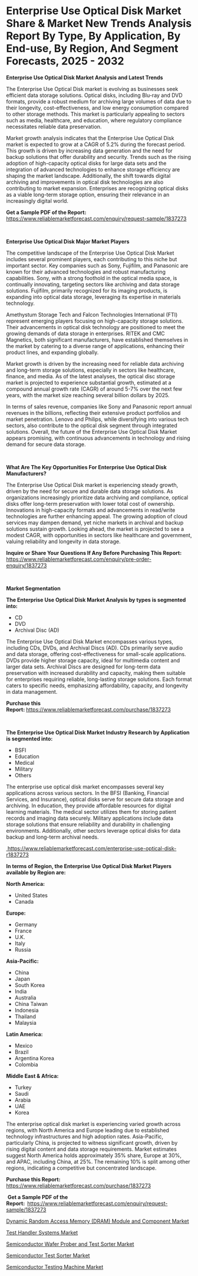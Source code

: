<p><h1>Enterprise Use Optical Disk Market Share & Market New Trends Analysis Report By Type, By Application, By End-use, By Region, And Segment Forecasts, 2025 - 2032</h1></p><p><strong>Enterprise Use Optical Disk Market Analysis and Latest Trends</strong></p>
<p><p>The Enterprise Use Optical Disk market is evolving as businesses seek efficient data storage solutions. Optical disks, including Blu-ray and DVD formats, provide a robust medium for archiving large volumes of data due to their longevity, cost-effectiveness, and low energy consumption compared to other storage methods. This market is particularly appealing to sectors such as media, healthcare, and education, where regulatory compliance necessitates reliable data preservation.</p><p>Market growth analysis indicates that the Enterprise Use Optical Disk market is expected to grow at a CAGR of 5.2% during the forecast period. This growth is driven by increasing data generation and the need for backup solutions that offer durability and security. Trends such as the rising adoption of high-capacity optical disks for large data sets and the integration of advanced technologies to enhance storage efficiency are shaping the market landscape. Additionally, the shift towards digital archiving and improvements in optical disk technologies are also contributing to market expansion. Enterprises are recognizing optical disks as a viable long-term storage option, ensuring their relevance in an increasingly digital world.</p></p>
<p><strong>Get a Sample PDF of the Report:&nbsp;</strong> <a href="https://www.reliablemarketforecast.com/enquiry/request-sample/1837273?utm_campaign=1885&utm_medium=2&utm_source=Github&utm_content=ia&utm_term=06042025&utm_id=enterprise-use-optical-disk">https://www.reliablemarketforecast.com/enquiry/request-sample/1837273</a></p>
<p>&nbsp;</p>
<p><strong>Enterprise Use Optical Disk Major Market Players</strong></p>
<p><p>The competitive landscape of the Enterprise Use Optical Disk Market includes several prominent players, each contributing to this niche but important sector. Key companies such as Sony, Fujifilm, and Panasonic are known for their advanced technologies and robust manufacturing capabilities. Sony, with a strong foothold in the optical media space, is continually innovating, targeting sectors like archiving and data storage solutions. Fujifilm, primarily recognized for its imaging products, is expanding into optical data storage, leveraging its expertise in materials technology.</p><p>Amethystum Storage Tech and Falcon Technologies International (FTI) represent emerging players focusing on high-capacity storage solutions. Their advancements in optical disk technology are positioned to meet the growing demands of data storage in enterprises. RITEK and CMC Magnetics, both significant manufacturers, have established themselves in the market by catering to a diverse range of applications, enhancing their product lines, and expanding globally.</p><p>Market growth is driven by the increasing need for reliable data archiving and long-term storage solutions, especially in sectors like healthcare, finance, and media. As of the latest analyses, the optical disc storage market is projected to experience substantial growth, estimated at a compound annual growth rate (CAGR) of around 5-7% over the next few years, with the market size reaching several billion dollars by 2025.</p><p>In terms of sales revenue, companies like Sony and Panasonic report annual revenues in the billions, reflecting their extensive product portfolios and market penetration. Lenovo and Philips, while diversifying into various tech sectors, also contribute to the optical disk segment through integrated solutions. Overall, the future of the Enterprise Use Optical Disk Market appears promising, with continuous advancements in technology and rising demand for secure data storage.</p></p>
<p>&nbsp;</p>
<p><strong>What Are The Key Opportunities For Enterprise Use Optical Disk Manufacturers?</strong></p>
<p><p>The Enterprise Use Optical Disk market is experiencing steady growth, driven by the need for secure and durable data storage solutions. As organizations increasingly prioritize data archiving and compliance, optical disks offer long-term preservation with lower total cost of ownership. Innovations in high-capacity formats and advancements in read/write technologies are further enhancing appeal. The growing adoption of cloud services may dampen demand, yet niche markets in archival and backup solutions sustain growth. Looking ahead, the market is projected to see a modest CAGR, with opportunities in sectors like healthcare and government, valuing reliability and longevity in data storage.</p></p>
<p><strong>Inquire or Share Your Questions If Any Before Purchasing This Report:</strong> <a href="https://www.reliablemarketforecast.com/enquiry/pre-order-enquiry/1837273?utm_campaign=1885&utm_medium=2&utm_source=Github&utm_content=ia&utm_term=06042025&utm_id=enterprise-use-optical-disk">https://www.reliablemarketforecast.com/enquiry/pre-order-enquiry/1837273</a></p>
<p>&nbsp;</p>
<p><strong>Market Segmentation</strong></p>
<p><strong>The Enterprise Use Optical Disk Market Analysis by types is segmented into:</strong></p>
<p><ul><li>CD</li><li>DVD</li><li>Archival Disc (AD)</li></ul></p>
<p><p>The Enterprise Use Optical Disk Market encompasses various types, including CDs, DVDs, and Archival Discs (AD). CDs primarily serve audio and data storage, offering cost-effectiveness for small-scale applications. DVDs provide higher storage capacity, ideal for multimedia content and larger data sets. Archival Discs are designed for long-term data preservation with increased durability and capacity, making them suitable for enterprises requiring reliable, long-lasting storage solutions. Each format caters to specific needs, emphasizing affordability, capacity, and longevity in data management.</p></p>
<p><strong>Purchase this Report:&nbsp;</strong><a href="https://www.reliablemarketforecast.com/purchase/1837273?utm_campaign=1885&utm_medium=2&utm_source=Github&utm_content=ia&utm_term=06042025&utm_id=enterprise-use-optical-disk">https://www.reliablemarketforecast.com/purchase/1837273</a></p>
<p>&nbsp;</p>
<p><strong>The Enterprise Use Optical Disk Market Industry Research by Application is segmented into:</strong></p>
<p><ul><li>BSFI</li><li>Education</li><li>Medical</li><li>Military</li><li>Others</li></ul></p>
<p><p>The enterprise use optical disk market encompasses several key applications across various sectors. In the BFSI (Banking, Financial Services, and Insurance), optical disks serve for secure data storage and archiving. In education, they provide affordable resources for digital learning materials. The medical sector utilizes them for storing patient records and imaging data securely. Military applications include data storage solutions that ensure reliability and durability in challenging environments. Additionally, other sectors leverage optical disks for data backup and long-term archival needs.</p></p>
<p><a href="https://www.reliablemarketforecast.com/enterprise-use-optical-disk-r1837273?utm_campaign=1885&utm_medium=2&utm_source=Github&utm_content=ia&utm_term=06042025&utm_id=enterprise-use-optical-disk">&nbsp;https://www.reliablemarketforecast.com/enterprise-use-optical-disk-r1837273</a></p>
<p><strong>In terms of Region, the Enterprise Use Optical Disk Market Players available by Region are:</strong></p>
<p>
    <p> <strong> North America: </strong>
        <ul>
            <li>United States</li>
            <li>Canada</li>
        </ul>
        </p> 
    <p> <strong> Europe: </strong>
        <ul>
            <li>Germany</li>
            <li>France</li>
            <li>U.K.</li>
            <li>Italy</li>
            <li>Russia</li>
        </ul>
        </p> 
    <p> <strong> Asia-Pacific: </strong>
        <ul>
            <li>China</li>
            <li>Japan</li>
            <li>South Korea</li>
            <li>India</li>
            <li>Australia</li>
            <li>China Taiwan</li>
            <li>Indonesia</li>
            <li>Thailand</li>
            <li>Malaysia</li>
        </ul>
        </p> 
    <p> <strong> Latin America: </strong>
        <ul>
            <li>Mexico</li>
            <li>Brazil</li>
            <li>Argentina Korea</li>
            <li>Colombia</li>
        </ul>
        </p> 
    <p> <strong> Middle East & Africa: </strong>
        <ul>
            <li>Turkey</li>
            <li>Saudi</li>
            <li>Arabia</li>
            <li>UAE</li>
            <li>Korea</li>
        </ul>
    </p>
    </p>
<p><p>The enterprise optical disk market is experiencing varied growth across regions, with North America and Europe leading due to established technology infrastructures and high adoption rates. Asia-Pacific, particularly China, is projected to witness significant growth, driven by rising digital content and data storage requirements. Market estimates suggest North America holds approximately 35% share, Europe at 30%, and APAC, including China, at 25%. The remaining 10% is split among other regions, indicating a competitive but concentrated landscape.</p></p>
<p><strong>Purchase this Report: </strong><a href="https://www.reliablemarketforecast.com/purchase/1837273?utm_campaign=1885&utm_medium=2&utm_source=Github&utm_content=ia&utm_term=06042025&utm_id=enterprise-use-optical-disk">https://www.reliablemarketforecast.com/purchase/1837273</a></p>
<p>&nbsp;<strong>Get a Sample PDF of the Report:&nbsp;&nbsp;</strong><a href="https://www.reliablemarketforecast.com/enquiry/request-sample/1837273?utm_campaign=1885&utm_medium=2&utm_source=Github&utm_content=ia&utm_term=06042025&utm_id=enterprise-use-optical-disk">https://www.reliablemarketforecast.com/enquiry/request-sample/1837273</a></p>
<p><strong></strong></p>
<p><p><a href="https://github.com/lazregaartun/Market-Research-Report-List-1/blob/main/dynamic-random-access-memory-dram-module-and-component-market.md?utm_campaign=1885&utm_medium=2&utm_source=Github&utm_content=ia&utm_term=06042025&utm_id=enterprise-use-optical-disk">Dynamic Random Access Memory (DRAM) Module and Component Market</a></p><p><a href="https://github.com/elhibacajka/Market-Research-Report-List-1/blob/main/test-handler-systems-market.md?utm_campaign=1885&utm_medium=2&utm_source=Github&utm_content=ia&utm_term=06042025&utm_id=enterprise-use-optical-disk">Test Handler Systems Market</a></p><p><a href="https://github.com/jolashta/Market-Research-Report-List-1/blob/main/semiconductor-wafer-prober-and-test-sorter-market.md?utm_campaign=1885&utm_medium=2&utm_source=Github&utm_content=ia&utm_term=06042025&utm_id=enterprise-use-optical-disk">Semiconductor Wafer Prober and Test Sorter Market</a></p><p><a href="https://github.com/ienamoun/Market-Research-Report-List-1/blob/main/semiconductor-test-sorter-market.md?utm_campaign=1885&utm_medium=2&utm_source=Github&utm_content=ia&utm_term=06042025&utm_id=enterprise-use-optical-disk">Semiconductor Test Sorter Market</a></p><p><a href="https://github.com/drevertevell/Market-Research-Report-List-1/blob/main/semiconductor-testing-machine-market.md?utm_campaign=1885&utm_medium=2&utm_source=Github&utm_content=ia&utm_term=06042025&utm_id=enterprise-use-optical-disk">Semiconductor Testing Machine Market</a></p></p>
